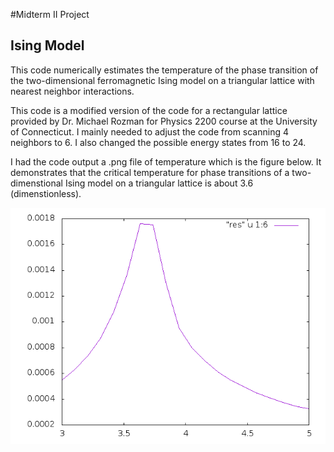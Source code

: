 #Midterm II Project
## Ising Model
This code numerically estimates the temperature of the phase transition of the two-dimensional ferromagnetic Ising model on a triangular lattice with nearest neighbor interactions.

This code is a modified version of the code for a rectangular lattice provided by Dr. Michael Rozman for Physics 2200 course at the University of Connecticut. I mainly needed to adjust the code from scanning 4 neighbors to 6. I also changed the possible energy states from 16 to 24. 

I had the code output a .png file of temperature which is the figure below. It demonstrates that the critical temperature for phase transitions of a two-dimenstional Ising model on a triangular lattice is about 3.6 (dimenstionless). 


![Ising model](ising-triangular.png "Temperature of Triangular Ising Model")
